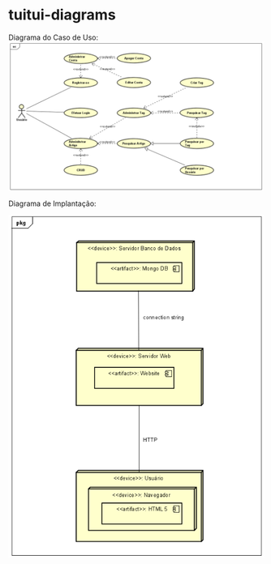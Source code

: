 # tuitui-diagrams

Diagrama do Caso de Uso:
![Imagem do Diagrama de Caso de Uso](https://github.com/lgrandiel/tuitui-diagrams/blob/main/dist/diagrama_usecase.png)

Diagrama de Implantação:

![Imagem de Diagrama de Implantação](https://github.com/lgrandiel/tuitui-diagrams/blob/main/dist/diagrama_implantação.png)

